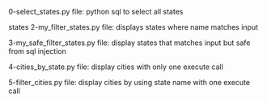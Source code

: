 0-select_states.py file: python sql to select all states

states
2-my_filter_states.py file: displays states where name matches input

3-my_safe_filter_states.py file: display states that matches input but safe from sql injection

4-cities_by_state.py file: display cities with only one execute call

5-filter_cities.py file: display cities by using state name with one execute call
